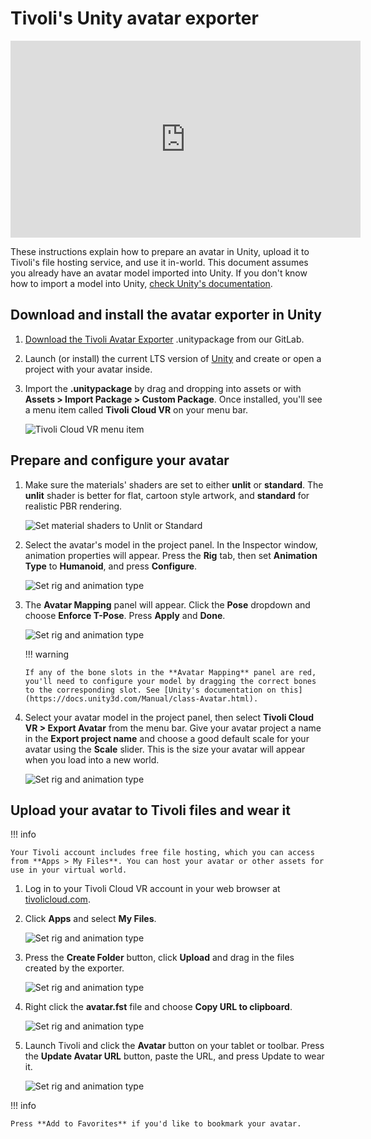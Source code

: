 # Tivoli's Unity avatar exporter

<iframe width="560" height="315" src="https://www.youtube.com/embed/ywNXxd35Lzg" frameborder="0" allow="accelerometer; autoplay; encrypted-media; gyroscope; picture-in-picture" allowfullscreen></iframe>

These instructions explain how to prepare an avatar in Unity, upload it to Tivoli's file hosting service, and use it in-world. This document assumes you already have an avatar model imported into Unity. If you don't know how to import a model into Unity, [check Unity's documentation](https://docs.unity3d.com/Manual/HOWTO-importObject.html).

## Download and install the avatar exporter in Unity

1. [Download the Tivoli Avatar Exporter](https://git.tivolicloud.com/tivolicloud/unity-avatar-exporter/-/releases) .unitypackage from our GitLab.

2. Launch (or install) the current LTS version of [Unity](https://unity3d.com/get-unity/download) and create or open a project with your avatar inside.

3. Import the **.unitypackage** by drag and dropping into assets or with **Assets > Import Package > Custom Package**. Once installed, you'll see a menu item called **Tivoli Cloud VR** on your menu bar.

    ![Tivoli Cloud VR menu item](unity-avatar-exporter/tivoli-unity-exporter-1.jpg)

## Prepare and configure your avatar

1.  Make sure the materials' shaders are set to either **unlit** or **standard**. The **unlit** shader is better for flat, cartoon style artwork, and **standard** for realistic PBR rendering.

    ![Set material shaders to Unlit or Standard](unity-avatar-exporter/tivoli-unity-exporter-2.jpg)

2.  Select the avatar's model in the project panel. In the Inspector window, animation properties will appear. Press the **Rig** tab, then set **Animation Type** to **Humanoid**, and press **Configure**.

    ![Set rig and animation type](unity-avatar-exporter/tivoli-unity-exporter-4.jpg)

3.  The **Avatar Mapping** panel will appear. Click the **Pose** dropdown and choose **Enforce T-Pose**. Press **Apply** and **Done**.

    ![Set rig and animation type](unity-avatar-exporter/tivoli-unity-exporter-5-b.jpg)

    !!! warning

        If any of the bone slots in the **Avatar Mapping** panel are red, you'll need to configure your model by dragging the correct bones to the corresponding slot. See [Unity's documentation on this](https://docs.unity3d.com/Manual/class-Avatar.html).

4.  Select your avatar model in the project panel, then select **Tivoli Cloud VR > Export Avatar** from the menu bar. Give your avatar project a name in the **Export project name** and choose a good default scale for your avatar using the **Scale** slider. This is the size your avatar will appear when you load into a new world.

    ![Set rig and animation type](unity-avatar-exporter/tivoli-unity-exporter-6.jpg)

## Upload your avatar to Tivoli files and wear it

!!! info

    Your Tivoli account includes free file hosting, which you can access from **Apps > My Files**. You can host your avatar or other assets for use in your virtual world.

1. Log in to your Tivoli Cloud VR account in your web browser at [tivolicloud.com](https://tivolicloud.com).

2. Click **Apps** and select **My Files**.

    ![Set rig and animation type](unity-avatar-exporter/tivoli-unity-exporter-7.jpg)

3. Press the **Create Folder** button, click **Upload** and drag in the files created by the exporter.

    ![Set rig and animation type](unity-avatar-exporter/tivoli-unity-exporter-8.jpg)

4. Right click the **avatar.fst** file and choose **Copy URL to clipboard**.

    ![Set rig and animation type](unity-avatar-exporter/tivoli-unity-exporter-9.jpg)

5. Launch Tivoli and click the **Avatar** button on your tablet or toolbar. Press the **Update Avatar URL** button, paste the URL, and press Update to wear it.

    ![Set rig and animation type](unity-avatar-exporter/tivoli-unity-exporter-10.jpg)

!!! info

    Press **Add to Favorites** if you'd like to bookmark your avatar.
